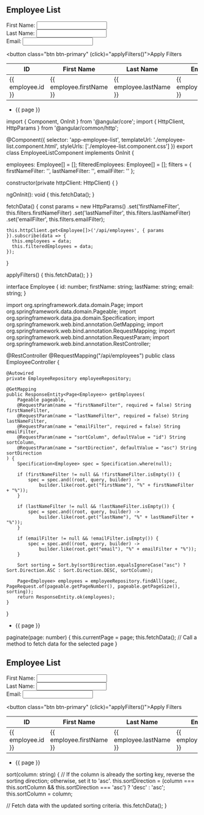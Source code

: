<div class="container">
  <h2>Employee List</h2>

  <!-- Filter Input Fields -->
  <div class="form-group">
    <label for="firstNameFilter">First Name:</label>
    <input type="text" class="form-control" id="firstNameFilter" [(ngModel)]="filters.firstNameFilter">
  </div>

  <div class="form-group">
    <label for="lastNameFilter">Last Name:</label>
    <input type="text" class="form-control" id="lastNameFilter" [(ngModel)]="filters.lastNameFilter">
  </div>

  <div class="form-group">
    <label for="emailFilter">Email:</label>
    <input type="text" class="form-control" id="emailFilter" [(ngModel)]="filters.emailFilter">
  </div>

  <!-- Apply Filters Button -->
  <button class="btn btn-primary" (click)="applyFilters()">Apply Filters</button>

  <!-- Employee Table with Pagination and Sorting -->
  <table class="table">
    <thead>
      <tr>
        <th (click)="sort('id')">ID <i class="fa" [ngClass]="{'fa-sort': !sortKey['id'], 'fa-sort-asc': sortKey['id'] === 'asc', 'fa-sort-desc': sortKey['id'] === 'desc'}"></i></th>
        <th (click)="sort('firstName')">First Name <i class="fa" [ngClass]="{'fa-sort': !sortKey['firstName'], 'fa-sort-asc': sortKey['firstName'] === 'asc', 'fa-sort-desc': sortKey['firstName'] === 'desc'}"></i></th>
        <th (click)="sort('lastName')">Last Name <i class="fa" [ngClass]="{'fa-sort': !sortKey['lastName'], 'fa-sort-asc': sortKey['lastName'] === 'asc', 'fa-sort-desc': sortKey['lastName'] === 'desc'}"></i></th>
        <th (click)="sort('email')">Email <i class="fa" [ngClass]="{'fa-sort': !sortKey['email'], 'fa-sort-asc': sortKey['email'] === 'asc', 'fa-sort-desc': sortKey['email'] === 'desc'}"></i></th>
      </tr>
    </thead>
    <tbody>
      <tr *ngFor="let employee of pagedEmployees">
        <td>{{ employee.id }}</td>
        <td>{{ employee.firstName }}</td>
        <td>{{ employee.lastName }}</td>
        <td>{{ employee.email }}</td>
      </tr>
    </tbody>
  </table>

  <!-- Pagination Controls -->
  <ul class="pagination">
    <li class="page-item" *ngFor="let page of pages" [class.active]="currentPage === page">
      <a class="page-link" (click)="paginate(page)">{{ page }}</a>
    </li>
  </ul>
</div>












import { Component, OnInit } from '@angular/core';
import { HttpClient, HttpParams } from '@angular/common/http';

@Component({
  selector: 'app-employee-list',
  templateUrl: './employee-list.component.html',
  styleUrls: ['./employee-list.component.css']
})
export class EmployeeListComponent implements OnInit {

  employees: Employee[] = [];
  filteredEmployees: Employee[] = [];
  filters = {
    firstNameFilter: '',
    lastNameFilter: '',
    emailFilter: ''
  };

  constructor(private httpClient: HttpClient) { }

  ngOnInit(): void {
    this.fetchData();
  }

  fetchData() {
    const params = new HttpParams()
      .set('firstNameFilter', this.filters.firstNameFilter)
      .set('lastNameFilter', this.filters.lastNameFilter)
      .set('emailFilter', this.filters.emailFilter);

    this.httpClient.get<Employee[]>('/api/employees', { params }).subscribe(data => {
      this.employees = data;
      this.filteredEmployees = data;
    });
  }

  applyFilters() {
    this.fetchData();
  }
}

interface Employee {
  id: number;
  firstName: string;
  lastName: string;
  email: string;
}










import org.springframework.data.domain.Page;
import org.springframework.data.domain.Pageable;
import org.springframework.data.jpa.domain.Specification;
import org.springframework.web.bind.annotation.GetMapping;
import org.springframework.web.bind.annotation.RequestMapping;
import org.springframework.web.bind.annotation.RequestParam;
import org.springframework.web.bind.annotation.RestController;

@RestController
@RequestMapping("/api/employees")
public class EmployeeController {

    @Autowired
    private EmployeeRepository employeeRepository;

    @GetMapping
    public ResponseEntity<Page<Employee>> getEmployees(
        Pageable pageable,
        @RequestParam(name = "firstNameFilter", required = false) String firstNameFilter,
        @RequestParam(name = "lastNameFilter", required = false) String lastNameFilter,
        @RequestParam(name = "emailFilter", required = false) String emailFilter,
        @RequestParam(name = "sortColumn", defaultValue = "id") String sortColumn,
        @RequestParam(name = "sortDirection", defaultValue = "asc") String sortDirection
    ) {
        Specification<Employee> spec = Specification.where(null);

        if (firstNameFilter != null && !firstNameFilter.isEmpty()) {
            spec = spec.and((root, query, builder) ->
                builder.like(root.get("firstName"), "%" + firstNameFilter + "%"));
        }

        if (lastNameFilter != null && !lastNameFilter.isEmpty()) {
            spec = spec.and((root, query, builder) ->
                builder.like(root.get("lastName"), "%" + lastNameFilter + "%"));
        }

        if (emailFilter != null && !emailFilter.isEmpty()) {
            spec = spec.and((root, query, builder) ->
                builder.like(root.get("email"), "%" + emailFilter + "%"));
        }

        Sort sorting = Sort.by(sortDirection.equalsIgnoreCase("asc") ? Sort.Direction.ASC : Sort.Direction.DESC, sortColumn);

        Page<Employee> employees = employeeRepository.findAll(spec, PageRequest.of(pageable.getPageNumber(), pageable.getPageSize(), sorting));
        return ResponseEntity.ok(employees);
    }
}








<!-- Custom Pagination Controls -->
<ul class="pagination">
  <li class="page-item" *ngFor="let page of pages" [class.active]="currentPage === page">
    <a class="page-link" (click)="paginate(page)">{{ page }}</a>
  </li>
</ul>






paginate(page: number) {
  this.currentPage = page;
  this.fetchData(); // Call a method to fetch data for the selected page
}












<div class="container">
  <h2>Employee List</h2>

  <!-- Filter Input Fields -->
  <div class="form-group">
    <label for="firstNameFilter">First Name:</label>
    <input type="text" class="form-control" id="firstNameFilter" [(ngModel)]="filters.firstNameFilter">
  </div>

  <div class="form-group">
    <label for="lastNameFilter">Last Name:</label>
    <input type="text" class="form-control" id="lastNameFilter" [(ngModel)]="filters.lastNameFilter">
  </div>

  <div class="form-group">
    <label for="emailFilter">Email:</label>
    <input type="text" class="form-control" id="emailFilter" [(ngModel)]="filters.emailFilter">
  </div>

  <!-- Apply Filters Button -->
  <button class="btn btn-primary" (click)="applyFilters()">Apply Filters</button>

  <!-- Employee Table with Pagination and Sorting -->
  <table class="table">
    <thead>
      <tr>
        <th (click)="sort('id')">ID <i class="fa" [ngClass]="{'fa-sort': !sortKey['id'], 'fa-sort-asc': sortKey['id'] === 'asc', 'fa-sort-desc': sortKey['id'] === 'desc'}"></i></th>
        <th (click)="sort('firstName')">First Name <i class="fa" [ngClass]="{'fa-sort': !sortKey['firstName'], 'fa-sort-asc': sortKey['firstName'] === 'asc', 'fa-sort-desc': sortKey['firstName'] === 'desc'}"></i></th>
        <th (click)="sort('lastName')">Last Name <i class="fa" [ngClass]="{'fa-sort': !sortKey['lastName'], 'fa-sort-asc': sortKey['lastName'] === 'asc', 'fa-sort-desc': sortKey['lastName'] === 'desc'}"></i></th>
        <th (click)="sort('email')">Email <i class="fa" [ngClass]="{'fa-sort': !sortKey['email'], 'fa-sort-asc': sortKey['email'] === 'asc', 'fa-sort-desc': sortKey['email'] === 'desc'}"></i></th>
      </tr>
    </thead>
    <tbody>
      <tr *ngFor="let employee of filteredEmployees">
        <td>{{ employee.id }}</td>
        <td>{{ employee.firstName }}</td>
        <td>{{ employee.lastName }}</td>
        <td>{{ employee.email }}</td>
      </tr>
    </tbody>
  </table>

  <!-- Custom Pagination Controls with Bootstrap Styling -->
  <ul class="pagination justify-content-center">
    <li class="page-item" *ngFor="let page of pages" [class.active]="currentPage === page">
      <a class="page-link" (click)="paginate(page)">{{ page }}</a>
    </li>
  </ul>
</div>




sort(column: string) {
  // If the column is already the sorting key, reverse the sorting direction; otherwise, set it to 'asc'.
  this.sortDirection = (column === this.sortColumn && this.sortDirection === 'asc') ? 'desc' : 'asc';
  this.sortColumn = column;
  
  // Fetch data with the updated sorting criteria.
  this.fetchData();
}
